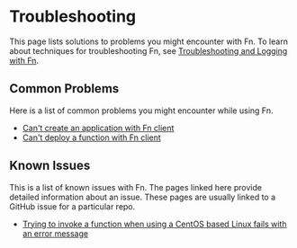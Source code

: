 # Troubleshooting
This page lists solutions to problems you might encounter with Fn. To learn about techniques for troubleshooting Fn, see [Troubleshooting and Logging with Fn](https://github.com/fnproject/tutorials/tree/master/Troubleshooting).

## Common Problems
Here is a list of common problems you might encounter while using Fn.

* [Can't create an application with Fn client](common/cannot-create-app.md)
* [Can't deploy a function with Fn client](common/cannot-deploy-app.md)

## Known Issues
This is a list of known issues with Fn. The pages linked here provide detailed information about an issue. These pages are usually linked to a GitHub issue for a particular repo.

* [Trying to invoke a function when using a CentOS based Linux fails with an error message](known-issues/2019-08-fn-invoke-fails.md)
